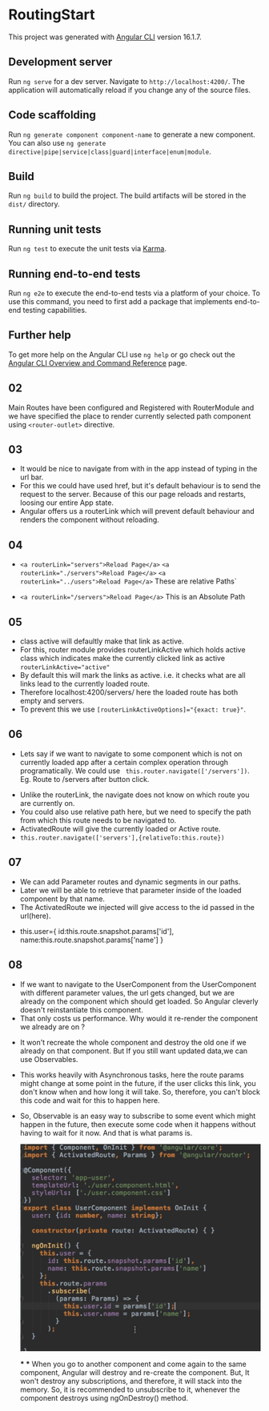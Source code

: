 # RoutingStart

This project was generated with [Angular CLI](https://github.com/angular/angular-cli) version 16.1.7.

## Development server

Run `ng serve` for a dev server. Navigate to `http://localhost:4200/`. The application will automatically reload if you change any of the source files.

## Code scaffolding

Run `ng generate component component-name` to generate a new component. You can also use `ng generate directive|pipe|service|class|guard|interface|enum|module`.

## Build

Run `ng build` to build the project. The build artifacts will be stored in the `dist/` directory.

## Running unit tests

Run `ng test` to execute the unit tests via [Karma](https://karma-runner.github.io).

## Running end-to-end tests

Run `ng e2e` to execute the end-to-end tests via a platform of your choice. To use this command, you need to first add a package that implements end-to-end testing capabilities.

## Further help

To get more help on the Angular CLI use `ng help` or go check out the [Angular CLI Overview and Command Reference](https://angular.io/cli) page.

## 02

Main Routes have been configured and Registered with RouterModule and we have specified the place to render currently selected path component using `<router-outlet>` directive.

## 03

- It would be nice to navigate from with in the app instead of typing in the url bar.
- For this we could have used href, but it's default behaviour is to send the request to the server. Because of this our page reloads and restarts, loosing our entire App state.
- Angular offers us a routerLink which will prevent default behaviour and renders the component without reloading.

## 04

- `<a routerLink="servers">Reload Page</a>`
  `<a routerLink="./servers">Reload Page</a>`
  `<a routerLink="../users">Reload Page</a>`
  These are relative Paths`

- `<a routerLink="/servers">Reload Page</a>`
  This is an Absolute Path

## 05

- class active will defaultly make that link as active.
- For this, router module provides routerLinkActive which holds active class which indicates make the currently clicked link as active `routerLinkActive="active"`
- By default this will mark the links as active. i.e. it checks what are all links lead to the currently loaded route.
- Therefore localhost:4200/servers/ here the loaded route has both empty and servers.
- To prevent this we use `[routerLinkActiveOptions]="{exact: true}"`.

## 06

- Lets say if we want to navigate to some component which is not on currently loaded app after a certain complex operation through programatically. We could use ` this.router.navigate(['/servers'])`. Eg. Route to /servers after button click.

* Unlike the routerLink, the navigate does not know on which route you are currently on.
* You could also use relative path here, but we need to specify the path from which this route needs to be navigated to.
* ActivatedRoute will give the currently loaded or Active route.
* `this.router.navigate(['servers'],{relativeTo:this.route})`

## 07

- We can add Parameter routes and dynamic segments in our paths.
- Later we will be able to retrieve that parameter inside of the loaded component by that name.
- The ActivatedRoute we injected will give access to the id passed in the url(here).

* this.user={
  id:this.route.snapshot.params['id'],
  name:this.route.snapshot.params['name']
  }

## 08

- If we want to navigate to the UserComponent from the UserComponent with different parameter values, the url gets changed, but we are already on the component which should get loaded. So Angular cleverly doesn't reinstantiate this component.
- That only costs us performance. Why would it re-render the component we already are on ?

* It won't recreate the whole component and destroy the old one if we already on that component. But If you still want updated data,we can use Observables.
* This works heavily with Asynchronous tasks, here the route params might change at some point in the future, if the user clicks this link, you don't know when and how long it will take. So, therefore, you can't block this code and wait for this to happen here.
* So, Observable is an easy way to subscribe to some event which might happen in the future, then execute some code when it happens without having to wait for it now. And that is what params is.

  ![Alt text](image.png)

  **\* \*** When you go to another component and come again to the same component, Angular will destroy and re-create the component. But, It won't destroy any subscriptions, and therefore, it will stack into the memory. So, it is recommended to unsubscribe to it, whenever the component destroys using ngOnDestroy() method.
